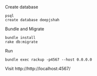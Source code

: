 Create database

```
psql
create database deepjshah
```

Bundle and Migrate

```
bundle install
rake db:migrate
```

Run

```
bundle exec rackup -p4567 --host 0.0.0.0
```

Visit http://http://localhost:4567/
